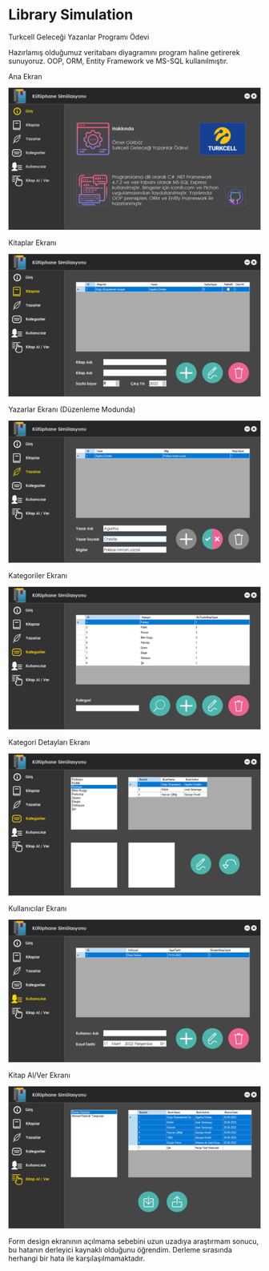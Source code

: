 
# Library Simulation

Turkcell Geleceği Yazanlar Programı Ödevi

Hazırlamış olduğumuz veritabanı diyagramını program haline getirerek sunuyoruz. OOP, ORM, Entity Framework ve MS-SQL kullanılmıştır.


Ana Ekran

![plot](./images/homePage.png)

Kitaplar Ekranı

![plot](./images/booksPage.png)

Yazarlar Ekranı (Düzenleme Modunda)

![plot](./images/authorsEditPage.png)

Kategoriler Ekranı

![plot](./images/categoriesPage.png)

Kategori Detayları Ekranı

![plot](./images/categoryDetail.png)

Kullanıcılar Ekranı

![plot](./images/usersPage.png)

Kitap Al/Ver Ekranı

![plot](./images/takeBook.png)


Form design ekranının açılmama sebebini uzun uzadıya araştırmam sonucu, bu hatanın derleyici kaynaklı olduğunu öğrendim. Derleme sırasında herhangi bir hata ile karşılaşılmamaktadır.
